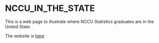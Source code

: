 # NCCU_IN_THE_STATE
This is a web page to illustrate where NCCU Statistics graduates are in the United State.

The website is [here](https://barrypan.github.io/NCCU_IN_THE_STATE/)
